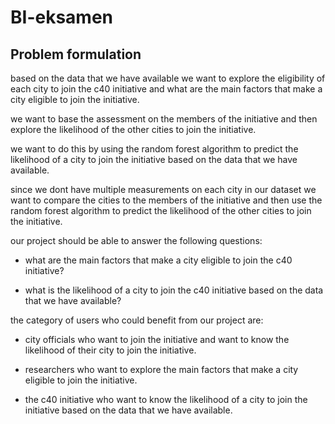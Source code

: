 # BI-eksamen

## Problem formulation

based on the data that we have available we want to explore the eligibility of each city to join the c40 initiative and what are the main factors that make a city eligible to join the initiative.

we want to base the assessment on the members of the initiative and then explore the likelihood of the other cities to join the initiative.

we want to do this by using the random forest algorithm to predict the likelihood of a city to join the initiative based on the data that we have available.

since we dont have multiple measurements on each city in our dataset we want to compare the cities to the members of the initiative and then use the random forest algorithm to predict the likelihood of the other cities to join the initiative.

our project should be able to answer the following questions:

- what are the main factors that make a city eligible to join the c40 initiative?

- what is the likelihood of a city to join the c40 initiative based on the data that we have available?


the category of users who could benefit from our project are:

- city officials who want to join the initiative and want to know the likelihood of their city to join the initiative.

- researchers who want to explore the main factors that make a city eligible to join the initiative.

- the c40 initiative who want to know the likelihood of a city to join the initiative based on the data that we have available.

